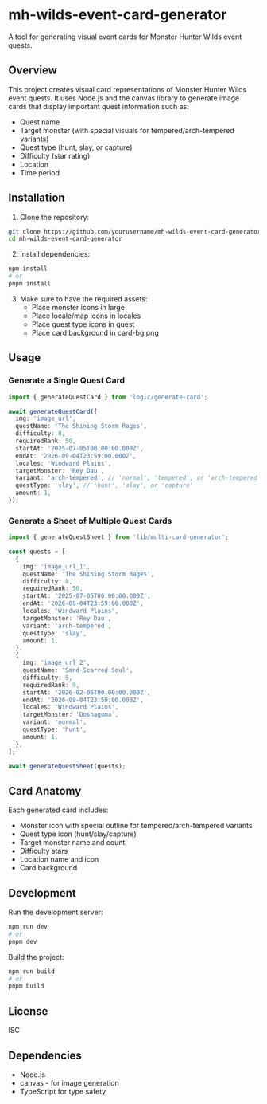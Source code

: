# mh-wilds-event-card-generator

A tool for generating visual event cards for Monster Hunter Wilds event quests.

## Overview

This project creates visual card representations of Monster Hunter Wilds event quests. It uses Node.js and the canvas library to generate image cards that display important quest information such as:

- Quest name
- Target monster (with special visuals for tempered/arch-tempered variants)
- Quest type (hunt, slay, or capture)
- Difficulty (star rating)
- Location
- Time period

## Installation

1. Clone the repository:

```bash
git clone https://github.com/yourusername/mh-wilds-event-card-generator.git
cd mh-wilds-event-card-generator
```

2. Install dependencies:

```bash
npm install
# or
pnpm install
```

3. Make sure to have the required assets:
   - Place monster icons in large
   - Place locale/map icons in locales
   - Place quest type icons in quest
   - Place card background in card-bg.png

## Usage

### Generate a Single Quest Card

```typescript
import { generateQuestCard } from 'logic/generate-card';

await generateQuestCard({
  img: 'image_url',
  questName: 'The Shining Storm Rages',
  difficulty: 8,
  requiredRank: 50,
  startAt: '2025-07-05T00:00:00.000Z',
  endAt: '2026-09-04T23:59:00.000Z',
  locales: 'Windward Plains',
  targetMonster: 'Rey Dau',
  variant: 'arch-tempered', // 'normal', 'tempered', or 'arch-tempered'
  questType: 'slay', // 'hunt', 'slay', or 'capture'
  amount: 1,
});
```

### Generate a Sheet of Multiple Quest Cards

```typescript
import { generateQuestSheet } from 'lib/multi-card-generator';

const quests = [
  {
    img: 'image_url_1',
    questName: 'The Shining Storm Rages',
    difficulty: 8,
    requiredRank: 50,
    startAt: '2025-07-05T00:00:00.000Z',
    endAt: '2026-09-04T23:59:00.000Z',
    locales: 'Windward Plains',
    targetMonster: 'Rey Dau',
    variant: 'arch-tempered',
    questType: 'slay',
    amount: 1,
  },
  {
    img: 'image_url_2',
    questName: 'Sand-Scarred Soul',
    difficulty: 5,
    requiredRank: 9,
    startAt: '2026-02-05T00:00:00.000Z',
    endAt: '2026-09-04T23:59:00.000Z',
    locales: 'Windward Plains',
    targetMonster: 'Doshaguma',
    variant: 'normal',
    questType: 'hunt',
    amount: 1,
  },
];

await generateQuestSheet(quests);
```

## Card Anatomy

Each generated card includes:

- Monster icon with special outline for tempered/arch-tempered variants
- Quest type icon (hunt/slay/capture)
- Target monster name and count
- Difficulty stars
- Location name and icon
- Card background

## Development

Run the development server:

```bash
npm run dev
# or
pnpm dev
```

Build the project:

```bash
npm run build
# or
pnpm build
```

## License

ISC

## Dependencies

- Node.js
- canvas - for image generation
- TypeScript for type safety
